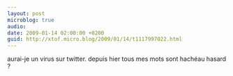 ```yaml
---
layout: post
microblog: true
audio: 
date: 2009-01-14 02:00:00 +0200
guid: http://xtof.micro.blog/2009/01/14/t1117997022.html
---
```

aurai-je un virus sur twitter. depuis hier tous mes mots sont hachéau hasard ?
